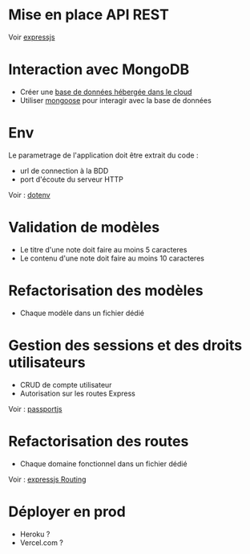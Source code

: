 # Mise en place API REST

Voir [expressjs](https://expressjs.com/)

# Interaction avec MongoDB

- Créer une [base de données hébergée dans le cloud](https://cloud.mongodb.com)
- Utiliser [mongoose](https://mongoosejs.com/) pour interagir avec la base de données

# Env
Le parametrage de l'application doit être extrait du code :

  - url de connection à la BDD
  - port d'écoute du serveur HTTP

Voir : [dotenv](https://www.npmjs.com/package/dotenv)

# Validation de modèles

 - Le titre d'une note doit faire au moins 5 caracteres
 - Le contenu d'une note doit faire au moins 10 caracteres

# Refactorisation des modèles

 - Chaque modèle dans un fichier dédié

# Gestion des sessions et des droits utilisateurs

 - CRUD de compte utilisateur
 - Autorisation sur les routes Express

 Voir : [passportjs](https://www.passportjs.org/)


# Refactorisation des routes

- Chaque domaine fonctionnel dans un fichier dédié

Voir : [expressjs Routing](https://expressjs.com/en/guide/routing.html)

# Déployer en prod
- Heroku ?
- Vercel.com ?